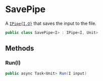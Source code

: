 # SavePipe
A [`IPipe{I,O}`](./IPipe{I,O}.md) that saves the input to the file.

```cs
public class SavePipe<I> : IPipe<I, Unit>
```

## Methods
### Run(I)
```cs
public async Task<Unit> Run(I input)
```

